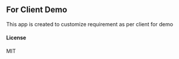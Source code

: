 ## For Client Demo

This app is created to customize requirement as per client for demo

#### License

MIT